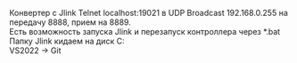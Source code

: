 Конвертер с Jlink Telnet localhost:19021 в UDP Broadcast 192.168.0.255 на передачу 8888, прием на 8889.   
Есть возможность запуска Jlink и перезапуск контроллера через *.bat  
Папку Jlink кидаем на диск C:\
VS2022 -> Git
